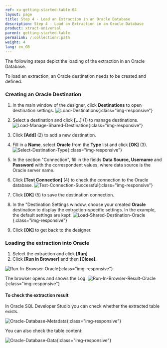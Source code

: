 ```yaml
---
ref: xu-getting-started-table-04
layout: page
title: Step 4 - Load an Extraction in an Oracle Database
description: Step 4 - Load an Extraction in an Oracle Database
product: xtract-universal
parent: getting-started-table
permalink: /:collection/:path
weight: 4
lang: en_GB
---
```


The following steps depict the loading of the extraction in an Oracle Database. 

To load an extraction, an Oracle destination needs to be created and defined.

### Creating an Oracle Destination

1. In the main window of the designer, click **Destinations** to open destination settings.
![Load-Destinations](/img/content/load_destinations.png){:class="img-responsive"}

2. Select a destination and click **[...]** (1) to manage destinations. 
![Load-Manage-Shared-Destination](/img/content/destinations_load_manage_shared.png){:class="img-responsive"}

3. Click **[Add]** (2) to add a new destination.

4. Fill in a **Name**, select **Oracle** from the **Type** list and click **[OK]** (3).
![Select-Destination-Type](/img/content/destination_details_oracle.png){:class="img-responsive"}

5. In the section "Connection", fill in the fields **Data Source, Username** and **Password** with the correspondent values, where data source is the Oracle server name.
6. Click **[Test Connection]** (4) to check the connection to the Oracle database.
![Test-Connection-Successful](/img/content/oracle_destination-settings.png){:class="img-responsive"}

7. Click **[OK]** (5) to save the destination connection.  
8. In the "Destination Settings window, choose your created **Oracle** destination to display the extraction-specific settings. In the example, the default settings are kept:
![Load-Shared-Destination-Oracle](/img/content/Load-Shared-Destination-Oracle.jpg){:class="img-responsive"}

9. Click **[OK]** to get back to the designer.             


### Loading the extraction into Oracle
            
            
1. Select the extraction and click **[Run]** 
2. Click **[Run in Browser]** and then **[Close]**. <br />  

![Run-In-Browser-Oracle](/img/content/Run-In-Browser-Oracle.jpg){:class="img-responsive"}

The browser opens and shows the Log.
![Run-In-Browser-Result-Oracle](/img/content/Run-In-Browser-Result-Oracle.jpg){:class="img-responsive"}

#### To check the extraction result
In Oracle SQL Developer Studio you can check whether the extracted table exists. 

![Oracle-Database-Metadata](/img/content/xu/Oracle-Database-Metadata.jpg){:class="img-responsive"}

You can also check the table content: 

![Oracle-Database-Data](/img/content/xu/Oracle-Database-Data.jpg){:class="img-responsive"}
